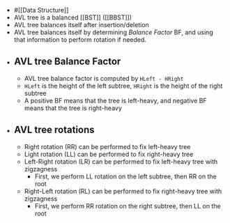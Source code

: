 - #[[Data Structure]]
- AVL tree is a balanced [[BST]] ([[BBST]])
- AVL tree balances itself after insertion/deletion
- AVL tree balances itself by determining *Balance Factor* BF, and using that information to perform rotation if needed.
- ## AVL tree Balance Factor
	- AVL tree balance factor is computed by `HLeft - HRight`
	- `HLeft` is the height of the left subtree, `HRight` is the height of the right subtree
	- A positive BF means that the tree is left-heavy, and negative BF means that the tree is right-heavy
- ## AVL tree rotations
	- Right rotation (RR) can be performed to fix left-heavy tree
	- Light rotation (LL) can be performed to fix right-heavy tree
	- Left-Right rotation (LR) can be performed to fix left-heavy tree with zigzagness
		- First, we perform LL rotation on the left subtree, then RR on the root
	- Right-Left rotation (RL) can be performed to fix right-heavy tree with zigzagness
		- First, we perform RR rotation on the right subtree, then LL on the root
